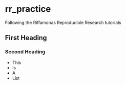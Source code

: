 # rr_practice
Following the Riffamonas Reproducible Research tutorials

## First Heading

### Second Heading

* This
* Is
* A
* List
